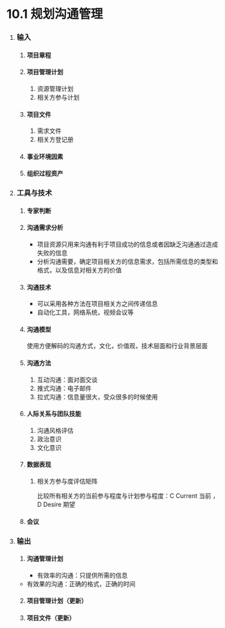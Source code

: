 # 10.1 规划沟通管理

1. ### 输入

   1. #### 项目章程

   2. #### 项目管理计划

      1. 资源管理计划
      2. 相关方参与计划

   3. #### 项目文件

      1. 需求文件
      2. 相关方登记册

   4. #### 事业环境因素

   5. #### 组织过程资产

2. ### 工具与技术

   1. #### 专家判断

   2. #### 沟通需求分析

      * 项目资源只用来沟通有利于项目成功的信息或者因缺乏沟通通过造成失败的信息
      * 分析沟通需要，确定项目相关方的信息需求，包括所需信息的类型和格式，以及信息对相关方的价值

   3. #### 沟通技术

      * 可以采用各种方法在项目相关方之间传递信息
      * 自动化工具，网络系统，视频会议等

   4. #### 沟通模型

      使用方便解码的沟通方式，文化，价值观，技术层面和行业背景层面

   5. #### 沟通方法

      1. 互动沟通：面对面交谈
      2. 推式沟通：电子邮件
      3. 拉式沟通：信息量很大，受众很多的时候使用

   6. #### 人际关系与团队技能

      1. 沟通风格评估
      2. 政治意识
      3. 文化意识

   7. #### 数据表现

      1. 相关方参与度评估矩阵

         比较所有相关方的当前参与程度与计划参与程度：C Current 当前 ， D Desire 期望

   8. #### 会议

3. ### 输出

   1. #### 沟通管理计划

      * 有效率的沟通：只提供所需的信息
   * 有效果的沟通：正确的格式，正确的时间
   
   2. #### 项目管理计划（更新）
   
   3. #### 项目文件（更新）
